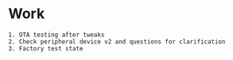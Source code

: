 # Work
	1. OTA testing after tweaks 
	2. Check peripheral device v2 and questions for clarification 
	3. Factory test state
